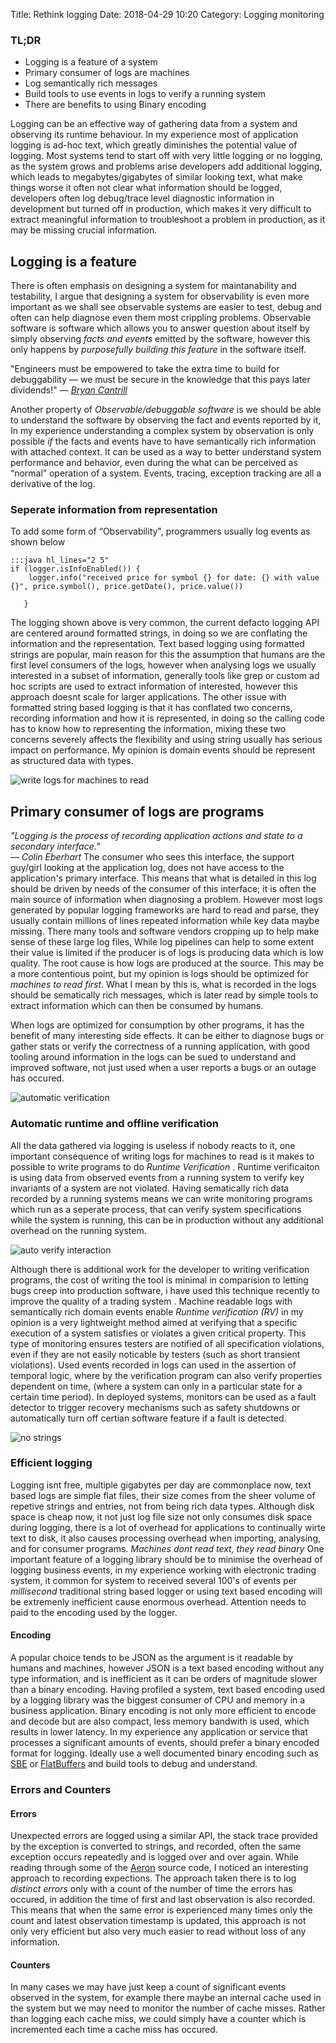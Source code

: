 Title: Rethink logging
Date: 2018-04-29 10:20
Category: Logging monitoring
### TL;DR
* Logging is a feature of a system
* Primary consumer of logs are machines
* Log semantically rich messages
* Build tools to use events in logs to verify a running system
* There are benefits to using Binary encoding 

Logging can be an effective way of gathering data from a system and observing its runtime behaviour. In my experience most of application logging is ad-hoc text, which greatly diminishes the potential value of logging. Most systems tend to start off with very little logging or no logging, as the system grows and problems arise developers add additional logging, which leads to megabytes/gigabytes of similar looking text, what make things worse it often not clear what information should be logged, developers often log debug/trace level diagnostic information in development but turned off in production,  which makes it very difficult to extract meaningful information to troubleshoot a problem in production, as it may be missing crucial information.  
  
## Logging is a feature 
There is often emphasis on designing a system for maintanability and testability, I argue that designing a system for observability is even more important as we shall see observable systems are easier to test, debug and often can help diagnose even them most crippling problems. Observable software is software which allows you to answer question about itself by simply observing *facts and events* emitted by the software, however this only happens by *purposefully building this feature* in the software itself. 

"Engineers must be empowered to take the extra time to build for debuggability — we must be secure in the knowledge that
this pays later dividends!" 
&mdash; <cite>[Bryan Cantrill](https://files.gotocon.com/uploads/slides/conference_3/86/original/goto-ord-170502172018.pdf)</cite>

Another property of *Observable/debuggable software* is we should be able to understand the software by observing the fact and events reported by it, In my experience understanding a complex system by observation is only possible *if* the facts and events have to have semantically rich information with attached context. 
It can be used as a way to better understand system performance and behavior, even during the what can be perceived as “normal” operation of a system.
Events, tracing, exception tracking are all a derivative of the log. 

### Seperate information from representation 

To add some form of “Observability", programmers usually log events as shown below 

```
:::java hl_lines="2 5"
if (logger.isInfoEnabled()) {
    logger.info("received price for symbol {} for date: {} with value {}", price.symbol(), price.getDate(), price.value())
                  
   }

```
 The logging shown above is very common, the current defacto logging API are centered around formatted strings, in doing so we are conflating the information and the representation. Text based logging using formatted strings are popular, main reason for this the assumption that humans are the first level consumers of the logs, however when analysing logs we usually interested in a subset of information, generally tools like grep or custom ad hoc scripts are used to extract information of interested, however this approach doesnt scale for larger applications.
 The other issue with formatted string based logging is that it has conflated two concerns, recording information and how it is represented, in doing so the calling code has to know how to representing the information, mixing these two concerns severely affects the flexibility and using string usually has serious impact on performance.
 My opinion is domain events should be represent as structured data with types.
  

![write logs for machines to read](/imgs/LOGS-FOR-MACHINES.svg)

## Primary consumer of logs are programs
*"Logging is the process of recording application actions and state to a secondary interface."*  	
&mdash; <cite> Colin Eberhart </cite>
The consumer who sees this interface, the support guy/girl looking at the application log, does not have access to the application's primary interface. This means that what is detailed in this log should be driven by needs of the consumer of this interface; it is often the main source of information when diagnosing a problem.
However most logs generated by popular logging frameworks are hard to read and parse, they usually contain millions of lines repeated information while key data maybe missing. There many tools and software vendors cropping up to help make sense of these large log files, While log pipelines can help to some extent their value is limited if the producer is of logs is producing data which is low quality. The root cause is how logs are produced at the source.
This may be a more contentious point, but my opinion is logs should be optimized for *machines to read first*. What I mean by this is, what is recorded in the logs should be sematically rich messages, which is later read by simple tools to extract information which can then be consumed by humans.
 
When logs are optimized for consumption by other programs, it has the benefit of many interesting side effects.
 It can be either to diagnose bugs or gather stats or verify the correctness of a running application, with good tooling around information in the logs can be sued to understand and improved software, not just used when a user reports a bugs or an outage has occured. 
 
![automatic verification](/imgs/duke-checking.gif)
### Automatic runtime and offline verification
All the data gathered via logging is useless if nobody reacts to it, one important consequence of writing logs for machines to read is it makes to possible to write programs to do *Runtime Verification* . 
Runtime verificaiton is using data from observed events from a running system to verify key invariants of a system are not violated. Having sematically rich data recorded by a running systems means we can write monitoring programs which run as a seperate process, that can verify system specifications while the system is running, this can be in production without any additional overhead on the running system.

![auto verify interaction](/imgs/runtime_verify.PNG)

Although there is additional work for the developer to writing verification programs, the cost of writing the tool is minimal in comparision to letting bugs creep into production software, i have used this technique recently to improve the quality of a trading system . 
Machine readable logs with semantically rich domain events enable *Runtime verification (RV)* in my opinion is a very lightweight method aimed at verifying that a specific execution of a system satisfies or violates a given critical property. This type of monitoring ensures testers
are notified of all specification violations, even if they are not easily noticable by testers (such as short transient violations). 
Used events recorded in logs can used in the assertion of temporal logic, where by the verification program can also verify properties dependent on time, (where a system can only in a particular state for a certain time period).
In deployed systems, monitors can be used as a fault detector to trigger recovery mechanisms such as safety shutdowns or automatically turn off certian software feature if a fault is detected.	  

![no strings](/imgs/duke-strings.gif)
### Efficient logging
Logging isnt free, multiple gigabytes per day are commonplace now, text based logs are simple flat files, their size comes from the sheer volume of repetive strings and entries, not from being rich data types. Although disk space is cheap now, it not just log file size not only consumes disk space during logging, there is a lot of overhead for applications to continually wirte text to disk, it also causes processing overhead when importing, analysing, and for consumer programs.
*Machines dont read text, they read binary*
One important feature of a logging library should be to minimise the overhead of logging business events, in my experience working with electronic trading system, it common for system to received several 100's of events per *millisecond* traditional string based logger or using text based encoding will be extremenly inefficient cause enormous overhead. Attention needs to paid to the encoding used by the logger.

#### Encoding
A popular choice tends to be JSON as the argument is it readable by humans and machines, however JSON is a text based encoding without any type information, and is inefficient as it can be orders of magnitude slower than a binary encoding. Having profiled a system, text based encoding used by a logging library was the biggest consumer of CPU and memory in a business application. Binary encoding is not only more efficient to encode and decode but are also compact, less memory bandwith is used, which results in lower latency.
In my experience any application or service that processes a significant amounts of events, should prefer a binary encoded format for logging. 
Ideally use a well documented binary encoding such as [SBE](https://github.com/real-logic/simple-binary-encoding/wiki) or [FlatBuffers](https://google.github.io/flatbuffers/) and build tools to debug and understand.

### Errors and Counters
#### Errors
Unexpected errors are logged using a similar API, the stack trace provided by the exception is converted to strings, and recorded, often the same exception occurs repeatedly and is logged over and over again. While reading through some of the [Aeron](https://github.com/real-logic/aeron) source code, I noticed an interesting approach to recording expections. The approach taken there is to log *distinct errors* only with a count of the number of time the errors has occured, in addition the time of first and last observation is also recorded. This means that when the same error is experienced many times only the count and latest observation timestamp is updated, this approach is not only very efficient but also very much easier to read without loss of any information.

#### Counters
In many cases we may have just keep a count of significant events observed in the system, for example there maybe an internal cache used in the system but we may need to monitor the number of cache misses. Rather than logging each cache miss, we could simply have a counter which is incremented each time a cache miss has occured.

